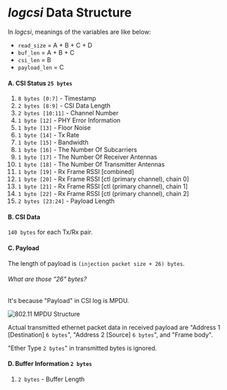 # *logcsi* Data Structure

In *logcsi*, meanings of the variables are like below:

+ `read_size` = A + B + C + D
+ `buf_len` = A + B + C
+ `csi_len` = B
+ `payload_len` = C

#### A. CSI Status `25 bytes`

 1. `8 bytes [0:7]`   - Timestamp
 2. `2 bytes [8:9]`   - CSI Data Length
 3. `2 bytes [10:11]` - Channel Number
 4. `1 byte [12]`     - PHY Error Information
 5. `1 byte [13]`     - Floor Noise
 6. `1 byte [14]`     - Tx Rate
 7. `1 byte [15]`     - Bandwidth
 8. `1 byte [16]`     - The Number Of Subcarriers
 9. `1 byte [17]`     - The Number Of Receiver Antennas
10. `1 byte [18]`     - The Number Of Transmitter Antennas
11. `1 byte [19]`     - Rx Frame RSSI [combined]
12. `1 byte [20]`     - Rx Frame RSSI [ctl (primary channel), chain 0]
13. `1 byte [21]`     - Rx Frame RSSI [ctl (primary channel), chain 1]
14. `1 byte [22]`     - Rx Frame RSSI [ctl (primary channel), chain 2]
15. `2 bytes [23:24]` - Payload Length

#### B. CSI Data

`140 bytes` for each Tx/Rx pair.

#### C. Payload

The length of payload is `(injection packet size + 26) bytes`.

###### What are those "26" bytes?

It's because "Payload" in CSI log is MPDU.

![802.11 MPDU Structure](https://i.imgur.com/uYI5BL9.png)

Actual transmitted ethernet packet data in received payload are "Address 1 [Destination] `6 bytes`", "Address 2 [Source] `6 bytes`", and "Frame body".

"Ether Type `2 bytes`" in transmitted bytes is ignored.

#### D. Buffer Information `2 bytes`

1. `2 bytes` - Buffer Length
